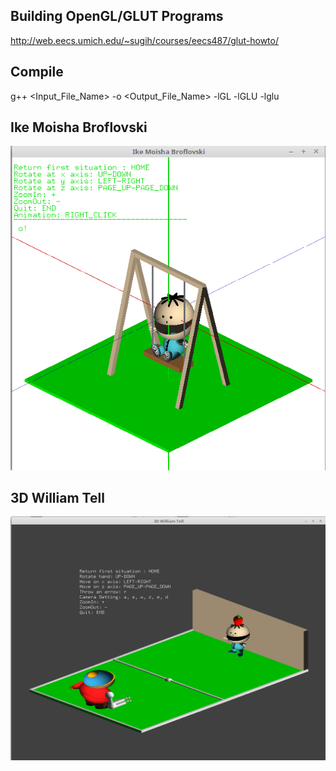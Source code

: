 
## Building OpenGL/GLUT Programs

http://web.eecs.umich.edu/~sugih/courses/eecs487/glut-howto/

## Compile
g++ <Input_File_Name> -o <Output_File_Name> -lGL -lGLU -lglu

## Ike Moisha Broflovski
![Screenshot of Ike](Ike_Moisha_Broflovski.png)

## 3D William Tell
![Screenshot of William Tell](3D_William_Tell.png)
